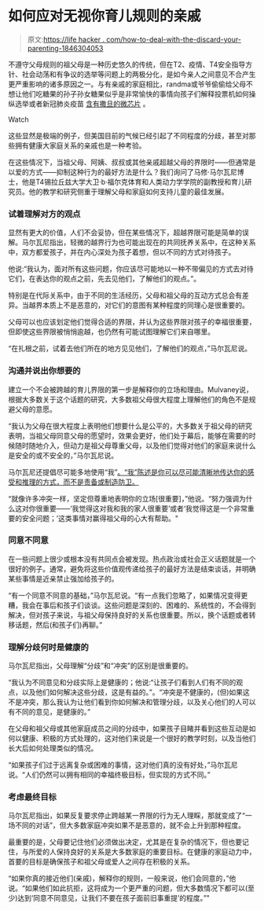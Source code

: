 # 如何应对无视你育儿规则的亲戚

> 原文:[https://life hacker . com/how-to-deal-with-the-discard-your-parenting-1846304053](https://lifehacker.com/how-to-deal-with-relatives-who-disregard-your-parenting-1846304053)

不遵守父母规则的祖父母是一种历史悠久的传统，但在T2、疫情、T4安全指导方针、社会动荡和有争议的选举等问题上的两极分化，是如今亲人之间意见不合产生更严重影响的诸多原因之一。与有亲戚的家庭相比，randma或爷爷偷偷给父母不想让他们吃糖果的孙子孙女糖果似乎是非常愉快的事情向孩子们解释投票机如何操纵选举或者新冠肺炎疫苗 [含有撒旦的微芯片](https://www.chicagotribune.com/coronavirus/ct-covid-coronavirus-vaccine-conspiracy-myths-20201215-ubpqu26xarh75gksodmqhgnrp4-story.html) 。

Watch

这些显然是极端的例子，但美国目前的气候已经引起了不同程度的分歧，甚至对那些拥有健康大家庭关系的亲戚也是一种考验。

在这些情况下，当祖父母、阿姨、叔叔或其他亲戚超越父母的界限时——但通常是以爱的方式——抑制这种行为的最好方法是什么？我们询问了马修·马尔瓦尼博士，他是T4锡拉丘兹大学大卫·b·福尔克体育和人类动力学学院的副教授和育儿研究员。他的教学和研究侧重于理解父母和家庭如何支持儿童的最佳发展。

### **试着理解对方的观点**

显然有更大的价值，人们不会妥协，但在某些情况下，超越界限可能是简单的误解。马尔瓦尼指出，轻微的越界行为也可能出现在的共同抚养关系中，在这种关系中，双方都爱孩子，并在内心深处为孩子着想，但以不同的方式对待孩子。

他说:“我认为，面对所有这些问题，你应该尽可能地以一种不带偏见的方式去对待它们，在表达你的观点之前，先去见他们，了解他们的观点。”。

特别是在代际关系中，由于不同的生活经历，父母和祖父母的互动方式总会有差异。当越界本质上不是恶意的，对它们的意图有某种程度的同理心是很重要的。

父母可以也应该划定他们觉得合适的界限，并认为这些界限对孩子的幸福很重要，但即使这些界限被悄悄逾越，也仍然有可能试图理解它们来自哪里。

“在扎根之前，试着去他们所在的地方见见他们，了解他们的观点，”马尔瓦尼说。

### **沟通并说出你想要的**

建立一个不会被跨越的育儿界限的第一步是解释你的立场和理由。Mulvaney说，根据大多数关于这个话题的研究，大多数祖父母很大程度上理解他们的角色不是规避父母的意愿。

“我认为父母在很大程度上表明他们想要什么是公平的，大多数关于祖父母的研究表明，当祖父母同意父母的愿望时，效果会更好，他们处于幕后，能够在需要的时候随时随地介入，但动力是祖父母尊重父母，以及他们觉得对他们的家庭来说什么是安全的或不安全的，”马尔瓦尼说。

马尔瓦尼还提倡尽可能多地使用“我”[。“我”陈述是你可以尽可能清晰地传达你的感受和推理的方式，而不是责备或制造防卫。](https://www.bumc.bu.edu/facdev-medicine/files/2011/08/I-messages-handout.pdf)

“就像许多冲突一样，坚定但尊重地表明你的立场[很重要]，”他说。“努力强调为什么这对你很重要——‘我觉得这对我和我的家人很重要’或者‘我觉得这是一个非常重要的安全问题；’这类事情对赢得祖父母的心大有帮助。"

### **同意不同意**

在一些问题上很少或根本没有共同点会被发现。热点政治或社会正义话题就是一个很好的例子。通常，避免将这些价值观传递给孩子的最好方法是结束谈话，并明确某些事情是近亲禁止强加给孩子的。

“有一个同意不同意的基础，”马尔瓦尼说。“有一点我们忽略了，如果情况变得更糟，我会在事后和孩子们谈谈。这些问题是深刻的、困难的、系统性的，不会得到解决，但对孩子来说，与祖父母保持良好的关系也很重要。所以，换个话题或者转移话题，然后(和孩子们)再聊。”

### **理解分歧何时是健康的**

马尔瓦尼指出，父母理解“分歧”和“冲突”的区别是很重要的。

“我认为不同意见和分歧实际上是健康的；他说:“让孩子们看到人们有不同的观点，以及他们如何解决这些分歧，这是有益的。”。“冲突是不健康的，(但)如果这不是冲突，那么我认为让他们看到你如何解决和管理分歧，以及关心他们的人可以有不同的意见，是健康的。”

在父母和祖父母或其他家庭成员之间的分歧中，如果孩子目睹并看到这些互动是如何以健康、积极的方式处理的，这对他们来说是一个很好的教学时刻，以及当他们长大后如何处理类似的情况。

“如果孩子们过于远离复杂或困难的事情，这对他们真的没有好处，”马尔瓦尼说。“人们仍然可以拥有相同的幸福终极目标，但实现的方式不同。”

### **考虑最终目标**

马尔瓦尼指出，如果反复要求停止跨越某一界限的行为无人理睬，那就变成了“一场不同的对话”，但大多数家庭冲突如果不是恶意的，就不会上升到那种程度。

最重要的是，父母要记住他们必须做出决定，尤其是在复杂的情况下，但也要记住，与所爱的人保持良好的关系是大多数家庭的重要目标。在健康的家庭动力中，首要的目标是确保孩子和祖父母或爱人之间存在积极的关系。

“如果你真的接近他们(亲戚)，解释你的规则，一般来说，他们会同意的，”他说。“如果他们如此抗拒，这将成为一个更严重的问题，但大多数情况下都可以(至少)达到‘同意不同意见，让我们不要在孩子面前旧事重提’的程度。”"